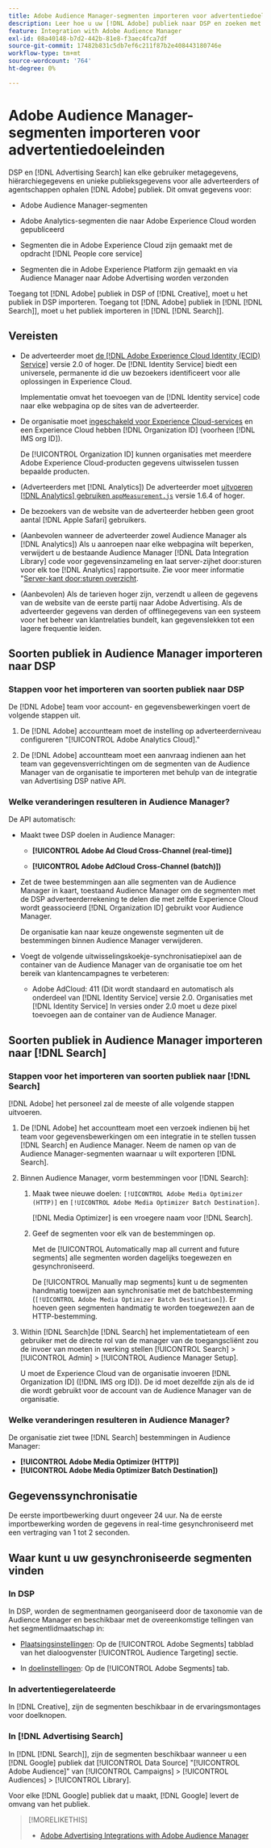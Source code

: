 ```yaml
---
title: Adobe Audience Manager-segmenten importeren voor advertentiedoeleinden
description: Leer hoe u uw [!DNL Adobe] publiek naar DSP en zoeken met Adobe Audience Manager
feature: Integration with Adobe Audience Manager
exl-id: 08a40148-b7d2-442b-81e8-f3aec4fca7df
source-git-commit: 17482b831c5db7ef6c211f87b2e408443180746e
workflow-type: tm+mt
source-wordcount: '764'
ht-degree: 0%

---
```


# Adobe Audience Manager-segmenten importeren voor advertentiedoeleinden

DSP en [!DNL Advertising Search] kan elke gebruiker metagegevens, hiërarchiegegevens en unieke publieksgegevens voor alle adverteerders of agentschappen ophalen [!DNL Adobe] publiek<!-- segments or audiences? Standardize terms per AAM's docs -->. Dit omvat gegevens voor:

* Adobe Audience Manager-segmenten

* Adobe Analytics-segmenten die naar Adobe Experience Cloud worden gepubliceerd

* Segmenten die in Adobe Experience Cloud zijn gemaakt met de opdracht [!DNL People core service]

* Segmenten die in Adobe Experience Platform zijn gemaakt en via Audience Manager naar Adobe Advertising worden verzonden

Toegang tot [!DNL Adobe] publiek in DSP of [!DNL Creative], moet u het publiek in DSP importeren. Toegang tot [!DNL Adobe] publiek in [!DNL [!DNL Search]], moet u het publiek importeren in [!DNL [!DNL Search]].

## Vereisten

* De adverteerder moet [de [!DNL Adobe Experience Cloud Identity (ECID) Service]](https://experienceleague.adobe.com/docs/id-service/using/intro/overview.html) versie 2.0 of hoger. De [!DNL Identity Service] biedt een universele, permanente id die uw bezoekers identificeert voor alle oplossingen in Experience Cloud.

   Implementatie omvat het toevoegen van de [!DNL Identity service] code naar elke webpagina op de sites van de adverteerder.

* De organisatie moet [ingeschakeld voor Experience Cloud-services](https://experienceleague.adobe.com/docs/core-services/interface/services/core-services.html) en een Experience Cloud hebben [!DNL Organization ID] (voorheen [!DNL IMS org ID]).

   De [!UICONTROL Organization ID] kunnen organisaties met meerdere Adobe Experience Cloud-producten gegevens uitwisselen tussen bepaalde producten.

* (Adverteerders met [!DNL Analytics]) De adverteerder moet [uitvoeren [!DNL Analytics] gebruiken `appMeasurement.js`](https://experienceleague.adobe.com/docs/analytics/implementation/js/overview.html) versie 1.6.4 of hoger.

* De bezoekers van de website van de adverteerder hebben geen groot aantal [!DNL Apple Safari] gebruikers.

* (Aanbevolen wanneer de adverteerder zowel Audience Manager als [!DNL Analytics]) Als u aanroepen naar elke webpagina wilt beperken, verwijdert u de bestaande Audience Manager [!DNL Data Integration Library] code voor gegevensinzameling en laat server-zijhet door:sturen voor elk toe [!DNL Analytics] rapportsuite. Zie voor meer informatie &quot;[Server-kant door:sturen overzicht](https://experienceleague.adobe.com/docs/analytics/admin/admin-tools/server-side-forwarding/ssf.html).

* (Aanbevolen) Als de tarieven hoger zijn, verzendt u alleen de gegevens van de website van de eerste partij naar Adobe Advertising. Als de adverteerder gegevens van derden of offlinegegevens van een systeem voor het beheer van klantrelaties bundelt, kan gegevenslekken tot een lagere frequentie leiden.

## Soorten publiek in Audience Manager importeren naar DSP

### Stappen voor het importeren van soorten publiek naar DSP

De [!DNL Adobe] team voor account- en gegevensbewerkingen voert de volgende stappen uit.

1. De [!DNL Adobe] accountteam moet de instelling op adverteerderniveau configureren &quot;[!UICONTROL Adobe Analytics Cloud].&quot;

1. De [!DNL Adobe] accountteam moet een aanvraag indienen<!-- Submit a request as a JIRA task? --> aan het team van gegevensverrichtingen<!-- implementation team? --> om de segmenten van de Audience Manager van de organisatie te importeren met behulp van de integratie van Advertising DSP native API.

### Welke veranderingen resulteren in Audience Manager?

De API automatisch:

* Maakt twee DSP doelen in Audience Manager:

   * **[!UICONTROL Adobe Ad Cloud Cross-Channel (real-time)]**

   * **[!UICONTROL Adobe AdCloud Cross-Channel (batch)])**

* Zet de twee bestemmingen aan alle segmenten van de Audience Manager in kaart, toestaand Audience Manager om de segmenten met de DSP adverteerderrekening te delen die met zelfde Experience Cloud wordt geassocieerd [!DNL Organization ID] gebruikt voor Audience Manager. <!-- Verify -->

   De organisatie kan naar keuze ongewenste segmenten uit de bestemmingen binnen Audience Manager verwijderen.

* Voegt de volgende uitwisselingskoekje-synchronisatiepixel aan de container van de Audience Manager van de organisatie toe om het bereik van klantencampagnes te verbeteren:

   * Adobe AdCloud: 411 (Dit wordt standaard en automatisch als onderdeel van [!DNL Identity Service] versie 2.0. Organisaties met [!DNL Identity Service] In versies onder 2.0 moet u deze pixel toevoegen aan de container van de Audience Manager.

## Soorten publiek in Audience Manager importeren naar [!DNL Search]

### Stappen voor het importeren van soorten publiek naar [!DNL Search]

[!DNL Adobe] het personeel zal de meeste of alle volgende stappen uitvoeren.

1. De [!DNL Adobe] het accountteam moet een verzoek indienen bij het team voor gegevensbewerkingen om een integratie in te stellen tussen [!DNL Search] en Audience Manager. Neem de namen op van de Audience Manager-segmenten waarnaar u wilt exporteren [!DNL Search].

1. Binnen Audience Manager, vorm bestemmingen voor [!DNL Search]:

   1. Maak twee nieuwe doelen: `[!UICONTROL Adobe Media Optimizer (HTTP)]` en `[!UICONTROL Adobe Media Optimizer Batch Destination]`.

      [!DNL Media Optimizer] is een vroegere naam voor [!DNL Search].

   1. Geef de segmenten voor elk van de bestemmingen op.

      Met de [!UICONTROL Automatically map all current and future segments] alle segmenten worden dagelijks toegewezen en gesynchroniseerd.

      De [!UICONTROL Manually map segments] kunt u de segmenten handmatig toewijzen aan synchronisatie met de batchbestemming (`[!UICONTROL Adobe Media Optimizer Batch Destination]`). Er hoeven geen segmenten handmatig te worden toegewezen aan de HTTP-bestemming.

1. Within [!DNL Search]de [!DNL Search] het implementatieteam of een gebruiker met de directe rol van de manager van de toegangscliënt zou de invoer van moeten in werking stellen [!UICONTROL Search] > [!UICONTROL Admin] > [!UICONTROL Audience Manager Setup].

   U moet de Experience Cloud van de organisatie invoeren [!DNL Organization ID] ([!DNL IMS org ID]). De id moet dezelfde zijn als de id die wordt gebruikt voor de account van de Audience Manager van de organisatie.

### Welke veranderingen resulteren in Audience Manager?

De organisatie ziet twee [!DNL Search] bestemmingen in Audience Manager:

* **[!UICONTROL Adobe Media Optimizer (HTTP)]**
* **[!UICONTROL Adobe Media Optimizer Batch Destination])**

## Gegevenssynchronisatie

De eerste importbewerking duurt ongeveer 24 uur. Na de eerste importbewerking worden de gegevens in real-time gesynchroniseerd met een vertraging van 1 tot 2 seconden.

<!--
### How DSP Syncs the Data

DSP syncs the data automatically using the [!DNL Adobe Experience Cloud Identity (ECID) Service]. During synchronization, the [!DNL ECID Service] calls Adobe Advertising at [!DNL cm.eversttech.net]. Because Adobe Advertising is a trusted domain, ID syncs take place from parent pages rather than within the destination publishing iframes, as they do with most third-party activation partners. Audience Manager identifies unique users by device IDs, using the [Audience Manager [!DNL Unique User ID (AAM UUID)]](https://experienceleague.adobe.com/docs/audience-manager/user-guide/reference/ids-in-aam.html#global-device-ids), also called the [!DNL Device ID].
 
![Synchronization of [!DNL Adobe] audiences in DSP](/help/integrations/assets/audience-manager-sync.png)

### How Search Syncs the Data
-->

<!-- 
Segment membership data is sent only after one of the following events occurs:

* (Advertisers with DSP):

  * The segment is targeted in an Adobe Advertising display ad.

  * The segment is added to the [!DNL Adobe AdCloud Cross-Channel] batch and real-time destinations within the Audience Manager user interface.

* (Advertisers with [!DNL Search]):

  * The segment is targeted in an Adobe Advertising search ad.

  * The segment is added to the [!DNL Adobe Media Optimizer] batch and HTTP destinations within the Audience Manager user interface.
 -->
<!-- Is membership data/whatever available in Creative? If so, does it show the same as DSP? -->

## Waar kunt u uw gesynchroniseerde segmenten vinden

### In DSP

In DSP, worden de segmentnamen georganiseerd door de taxonomie van de Audience Manager en beschikbaar met de overeenkomstige tellingen van het segmentlidmaatschap in:

* [Plaatsingsinstellingen](/help/dsp/campaign-management/placements/placement-settings.md#audience-targeting): Op de [!UICONTROL Adobe Segments] tabblad van het dialoogvenster [!UICONTROL Audience Targeting] sectie.

* In [doelinstellingen](/help/dsp/audiences/audience-settings.md): Op de [!UICONTROL Adobe Segments] tab.

### In advertentiegerelateerde

In [!DNL Creative], zijn de segmenten beschikbaar in de ervaringsmontages voor doelknopen.

### In [!DNL Advertising Search]

In [!DNL [!DNL Search]], zijn de segmenten beschikbaar wanneer u een [!DNL Google] publiek dat [!UICONTROL Data Source] &quot;[!UICONTROL Adobe Audience]&quot; van [!UICONTROL Campaigns] > [!UICONTROL Audiences] > [!UICONTROL Library].

Voor elke [!DNL Google] publiek dat u maakt, [!DNL Google] levert de omvang van het publiek.

>[!MORELIKETHIS]
>
>* [Adobe Advertising Integrations with Adobe Audience Manager](/help/integrations/audience-manager/overview.md)


